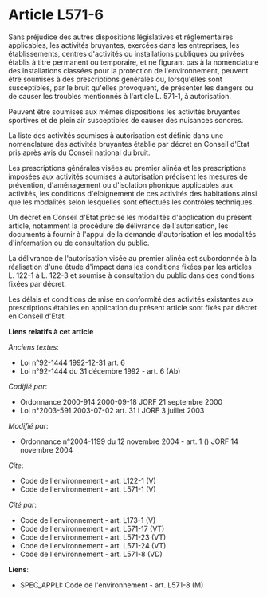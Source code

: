 # Article L571-6

Sans préjudice des autres dispositions législatives et réglementaires applicables, les activités bruyantes, exercées dans les
entreprises, les établissements, centres d'activités ou installations publiques ou privées établis à titre permanent ou
temporaire, et ne figurant pas à la nomenclature des installations classées pour la protection de l'environnement, peuvent
être soumises à des prescriptions générales ou, lorsqu'elles sont susceptibles, par le bruit qu'elles provoquent, de
présenter les dangers ou de causer les troubles mentionnés à l'article L. 571-1, à autorisation. 

Peuvent être soumises aux mêmes dispositions les activités bruyantes sportives et de plein air susceptibles de causer des
nuisances sonores. 

La liste des activités soumises à autorisation est définie dans une nomenclature des activités bruyantes établie par décret
en Conseil d'Etat pris après avis du Conseil national du bruit. 

Les prescriptions générales visées au premier alinéa et les prescriptions imposées aux activités soumises à autorisation
précisent les mesures de prévention, d'aménagement ou d'isolation phonique applicables aux activités, les conditions
d'éloignement de ces activités des habitations ainsi que les modalités selon lesquelles sont effectués les contrôles
techniques. 

Un décret en Conseil d'Etat précise les modalités d'application du présent article, notamment la procédure de délivrance de
l'autorisation, les documents à fournir à l'appui de la demande d'autorisation et les modalités d'information ou de
consultation du public. 

La délivrance de l'autorisation visée au premier alinéa est subordonnée à la réalisation d'une étude d'impact dans les
conditions fixées par les articles L. 122-1 à L. 122-3 et soumise à consultation du public dans des conditions fixées par
décret. 

Les délais et conditions de mise en conformité des activités existantes aux prescriptions établies en application du présent
article sont fixés par décret en Conseil d'Etat.

**Liens relatifs à cet article**

_Anciens textes_:

  - Loi n°92-1444 1992-12-31 art. 6
  - Loi n°92-1444 du 31 décembre 1992 - art. 6 (Ab)

_Codifié par_:

  - Ordonnance 2000-914 2000-09-18 JORF 21 septembre 2000
  - Loi n°2003-591 2003-07-02 art. 31 I JORF 3 juillet 2003

_Modifié par_:

  - Ordonnance n°2004-1199 du 12 novembre 2004 - art. 1 () JORF 14 novembre 2004

_Cite_:

  - Code de l'environnement - art. L122-1 (V)
  - Code de l'environnement - art. L571-1 (V)

_Cité par_:

  - Code de l'environnement - art. L173-1 (V)
  - Code de l'environnement - art. L571-17 (VT)
  - Code de l'environnement - art. L571-23 (VT)
  - Code de l'environnement - art. L571-24 (VT)
  - Code de l'environnement - art. L571-8 (VD)

**Liens**:

  - SPEC_APPLI: Code de l'environnement - art. L571-8 (M)

